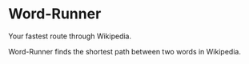 # Word-Runner
Your fastest route through Wikipedia.

Word-Runner finds the shortest path between two words in Wikipedia.
